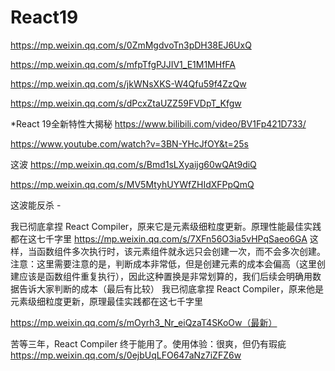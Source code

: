 # React19

https://mp.weixin.qq.com/s/0ZmMgdvoTn3pDH38EJ6UxQ

https://mp.weixin.qq.com/s/mfpTfgPJJIV1_E1M1MHfFA

https://mp.weixin.qq.com/s/jkWNsXKS-W4Qfu59f4ZzQw

https://mp.weixin.qq.com/s/dPcxZtaUZZ59FVDpT_Kfgw

*React 19全新特性大揭秘 https://www.bilibili.com/video/BV1Fp421D733/

https://www.youtube.com/watch?v=3BN-YHcJfOY&t=25s

这波 https://mp.weixin.qq.com/s/Bmd1sLXyaijg60wQAt9diQ

https://mp.weixin.qq.com/s/MV5MtyhUYWfZHIdXFPpQmQ


这波能反杀 - 

我已彻底拿捏 React Compiler，原来它是元素级细粒度更新。原理性能最佳实践都在这七千字里
https://mp.weixin.qq.com/s/7XFn56O3ia5vHPqSaeo6GA
这样，当函数组件多次执行时，该元素组件就永远只会创建一次，而不会多次创建。
注意：这里需要注意的是，判断成本非常低，但是创建元素的成本会偏高（这里创建应该是函数组件重复执行），因此这种置换是非常划算的，我们后续会明确用数据告诉大家判断的成本（最后有比较）
我已彻底拿捏 React Compiler，原来他是元素级细粒度更新，原理最佳实践都在这七千字里

https://mp.weixin.qq.com/s/mOyrh3_Nr_eiQzaT4SKoOw（最新）

苦等三年，React Compiler 终于能用了。使用体验：很爽，但仍有瑕疵 
https://mp.weixin.qq.com/s/0ejbUqLFO647aNz7iZFZ6w